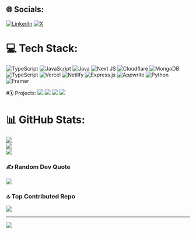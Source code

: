 
## 🌐 Socials:
[![LinkedIn](https://img.shields.io/badge/LinkedIn-%230077B5.svg?logo=linkedin&logoColor=white)](https://linkedin.com/in/https://www.linkedin.com/in/kushvendar-jangid-6b46ba184/) [![X](https://img.shields.io/badge/X-black.svg?logo=X&logoColor=white)](https://x.com/https://x.com/kushvendar_99) 

# 💻 Tech Stack:
![TypeScript](https://img.shields.io/badge/typescript-%23007ACC.svg?style=for-the-badge&logo=typescript&logoColor=white) ![JavaScript](https://img.shields.io/badge/javascript-%23323330.svg?style=for-the-badge&logo=javascript&logoColor=%23F7DF1E) ![Java](https://img.shields.io/badge/java-%23ED8B00.svg?style=for-the-badge&logo=openjdk&logoColor=white) ![Next JS](https://img.shields.io/badge/Next-black?style=for-the-badge&logo=next.js&logoColor=white) ![Cloudflare](https://img.shields.io/badge/Cloudflare-F38020?style=for-the-badge&logo=Cloudflare&logoColor=white) ![MongoDB](https://img.shields.io/badge/MongoDB-%234ea94b.svg?style=for-the-badge&logo=mongodb&logoColor=white) ![TypeScript](https://img.shields.io/badge/typescript-%23007ACC.svg?style=for-the-badge&logo=typescript&logoColor=white) ![Vercel](https://img.shields.io/badge/vercel-%23000000.svg?style=for-the-badge&logo=vercel&logoColor=white) ![Netlify](https://img.shields.io/badge/netlify-%23000000.svg?style=for-the-badge&logo=netlify&logoColor=#00C7B7) ![Express.js](https://img.shields.io/badge/express.js-%23404d59.svg?style=for-the-badge&logo=express&logoColor=%2361DAFB) ![Appwrite](https://img.shields.io/badge/Appwrite-%23FD366E.svg?style=for-the-badge&logo=appwrite&logoColor=white) ![Python](https://img.shields.io/badge/python-3670A0?style=for-the-badge&logo=python&logoColor=ffdd54) ![Framer](https://img.shields.io/badge/Framer-black?style=for-the-badge&logo=framer&logoColor=blue)

#🗓️ Projects:
![](https://moviesfilix.netlify.app/)
![](https://gidge.netlify.app/)
![](https://languagemodel.netlify.app/)
![](https://tshirrts.netlify.app/)

# 📊 GitHub Stats:
![](https://github-readme-stats.vercel.app/api?username=kushvendar&theme=dark&hide_border=false&include_all_commits=true&count_private=false)<br/>
![](https://nirzak-streak-stats.vercel.app/?user=kushvendar&theme=dark&hide_border=false)<br/>
![](https://github-readme-stats.vercel.app/api/top-langs/?username=kushvendar&theme=dark&hide_border=false&include_all_commits=true&count_private=false&layout=compact)

### ✍️ Random Dev Quote
![](https://quotes-github-readme.vercel.app/api?type=horizontal&theme=dark)

### 🔝 Top Contributed Repo
![](https://github-contributor-stats.vercel.app/api?username=kushvendar&limit=5&theme=dark&combine_all_yearly_contributions=true)

---
[![](https://visitcount.itsvg.in/api?id=kushvendar&icon=0&color=0)](https://visitcount.itsvg.in)

<!-- Proudly created with GPRM ( https://gprm.itsvg.in ) -->
